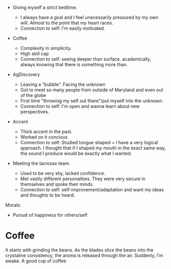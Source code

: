 - Giving myself a strict bedtime.
  - I always have a goal and I feel unecessarily pressured by my own will. Almost to the point that my heart races.
  - Connection to self: I'm easily motivated.

- Coffee
  - Complexity in simplicity.
  - High skill cap
  - Connection to self:  seeing deeper than surface. academically, always knowing that there is something more than. 
- AgDiscovery 
  - Leaving a "bubble". Facing the unknown
  - Got to meet so many people from outside of Maryland and even out of the globe
  - First time "throwing my self out there"/put myself into the unknown.
  - Connection to self: I'm open and wanna learn about new perspectives.
- Accent
  - Thick accent in the past.
  - Worked on it concious
  - Connection to self: Studied tongue shaped = I have a very logical approach. I thought that if I shaped my mouth in the exact same way, the sound I produce would be exactly what I wanted. 
- Meeting the lacrosse team.
  - Used to be very shy, lacked confidence. 
  - Met vastly different personalities. They were very secure in themselves and spoke their minds.
  - Connection to self: self-improvement/adaptation and want my ideas and thoughts to be heard.



Morals:

- Pursuit of happiness for others/self





# Coffee

It starts with grinding the beans. As the blades slice the beans into the crystaline consistency, the aroma is released through the air. Suddenly, I'm awake. A good cup of coffee 

